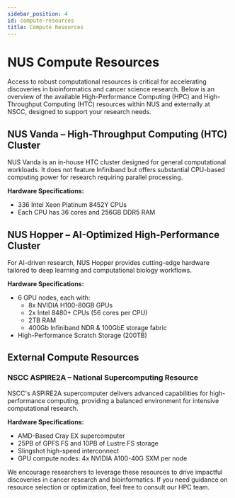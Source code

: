 ```yaml
---
sidebar_position: 4
id: compute-resources
title: Compute Resources
---
```


# NUS Compute Resources

Access to robust computational resources is critical for accelerating discoveries in bioinformatics and cancer science research. Below is an overview of the available High-Performance Computing (HPC) and High-Throughput Computing (HTC) resources within NUS and externally at NSCC, designed to support your research needs.

## NUS Vanda – High-Throughput Computing (HTC) Cluster

NUS Vanda is an in-house HTC cluster designed for general computational workloads. It does not feature Infiniband but offers substantial CPU-based computing power for research requiring parallel processing.

**Hardware Specifications:**
- 336 Intel Xeon Platinum 8452Y CPUs
- Each CPU has 36 cores and 256GB DDR5 RAM

## NUS Hopper – AI-Optimized High-Performance Cluster

For AI-driven research, NUS Hopper provides cutting-edge hardware tailored to deep learning and computational biology workflows.

**Hardware Specifications:**
- 6 GPU nodes, each with:
    - 8x NVIDIA H100-80GB GPUs
    - 2x Intel 8480+ CPUs (56 cores per CPU)
    - 2TB RAM
    - 400Gb Infiniband NDR & 100GbE storage fabric
- High-Performance Scratch Storage (200TB)

## External Compute Resources

### NSCC ASPIRE2A – National Supercomputing Resource

NSCC's ASPIRE2A supercomputer delivers advanced capabilities for high-performance computing, providing a balanced environment for intensive computational research.

**Hardware Specifications:**
- AMD-Based Cray EX supercomputer
- 25PB of GPFS FS and 10PB of Lustre FS storage
- Slingshot high-speed interconnect
- GPU compute nodes: 4x NVIDIA A100-40G SXM per node

We encourage researchers to leverage these resources to drive impactful discoveries in cancer research and bioinformatics. If you need guidance on resource selection or optimization, feel free to consult our HPC team.